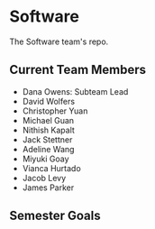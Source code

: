 # Software
The Software team's repo.

## Current Team Members
* Dana Owens: Subteam Lead
* David Wolfers
* Christopher Yuan
* Michael Guan
* Nithish Kapalt
* Jack Stettner
* Adeline Wang
* Miyuki Goay
* Vianca Hurtado
* Jacob Levy
* James Parker


## Semester Goals
<!---This Semester our goal is to work with the Hardware team to obtain, read and centralize sensor data. We are working with Arduinos and an Odriod C2. In addition to sensor and Arduino work, we are developing a graphical user interface that the entire team can use to view and monitor sensors in the pod.



